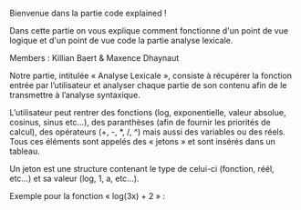 Bienvenue dans la partie code explained !

Dans cette partie on vous explique comment fonctionne d'un point de vue logique et d'un point de vue code la partie analyse lexicale.

Members : Killian Baert & Maxence Dhaynaut

Notre partie, intitulée « Analyse Lexicale », consiste à récupérer la fonction entrée par l’utilisateur et analyser chaque partie de son contenu afin de le transmettre à l’analyse syntaxique.

L’utilisateur peut rentrer des fonctions (log, exponentielle, valeur absolue, cosinus, sinus etc…), des paranthèses (afin de fournir les priorités de calcul), des opérateurs (+, -, *, /, ^) mais aussi des variables ou des réels. Tous ces éléments sont appelés des « jetons » et sont insérés dans un tableau.

Un jeton est une structure contenant le type de celui-ci (fonction, réél, etc…) et sa valeur (log, 1, a, etc…).

Exemple pour la fonction « log(3x) + 2 » :

